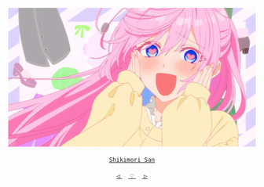 
<div align="center">

 

 [![@ikx7a](https://github.com/ikx7a/Waifu/blob/main/Resources/Shikimori's.jpg)](https://github.com/ikx7a)


  <a href="https://anilist.co/character/155702/Shikimori"> `Shikimori San` </a>




<a href="https://github.com/ikx7a/Waifu/tree/main/Miku%20Nakano"> `◁` </a>ㅤ<a href="https://github.com/ikx7a/Waifu"> `♡` </a>ㅤ<a href="https://github.com/ikx7a/Waifu/blob/main/Resources/Shinobu%20Kocho.png"> `▷` </a>

</div>
